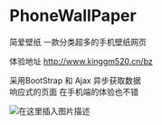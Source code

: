 # PhoneWallPaper
简爱壁纸 一款分类超多的手机壁纸网页 

体验地址 http://www.kinggm520.cn/bz

采用BootStrap 和 Ajax 异步获取数据  
响应式的页面 在手机端的体验也不错

![在这里插入图片描述](https://img-blog.csdnimg.cn/20200404011620214.png?x-oss-process=image/watermark,type_ZmFuZ3poZW5naGVpdGk,shadow_10,text_aHR0cHM6Ly9ibG9nLmNzZG4ubmV0L3FxXzM3ODgzODY2,size_16,color_FFFFFF,t_70)

